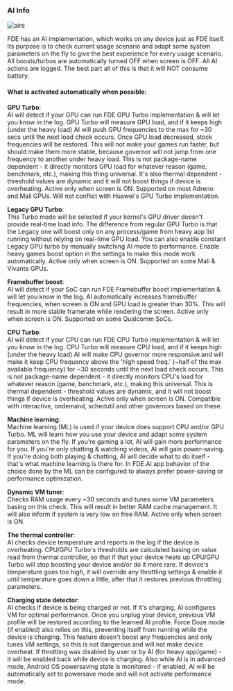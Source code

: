 ### AI Info
![aire](https://github.com/feravolt/FDE.AI-docs/blob/master/aire.png?raw=true)

FDE has an AI implementation, which works on any device just as FDE itself. Its purpose is to check current usage scenario and adapt some system parameters on the fly to give the best experience for every usage scenario. All boosts/turbos are automatically turned OFF when screen is OFF. All AI actions are logged. The best part all of this is that it will NOT consume battery.

#### What is activated automatically when possible:

**GPU Turbo**:\
AI will detect if your GPU can run FDE GPU Turbo implementation & will let you know in the log. GPU Turbo will measure GPU load, and if it keeps high (under the heavy load) AI will push GPU frequencies to the max for ~30 secs until the next load check occurs. Once GPU load decreased, stock frequencies will be restored. This will not make your games run faster, but should make them more stable, because governor will not jump from one frequency to another under heavy load. This is not package-name dependent - it directly monitors GPU load for whatever reason (game, benchmark, etc.), making this thing universal. It's also thermal dependent - threshold values are dynamic and it will not boost things if device is overheating.
 Active only when screen is ON. Supported on most Adreno and Mali GPUs. Will not conflict with Huawei's GPU Turbo implementation.

**Legacy GPU Turbo**:\
This Turbo mode will be selected if your kernel's GPU driver doesn't provide real-time load info. The difference from regular GPU Turbo is that the Legacy one will boost only on any process/game from heavy app list running without relying on real-time GPU load. You can also enable constant Legacy GPU turbo by manually switching AI mode to performance.
Enable heavy games boost option in the settings to make this mode work automatically. Active only when screen is ON. Supported on some Mali & Vivante GPUs.

**Framebuffer boost**:\
AI will detect if your SoC can run FDE Framebuffer boost implementation & will let you know in the log. AI automatically increases framebuffer frequencies, when screen is ON and GPU load is greater than 30%. This will result in more stable framerate while rendering the screen.
Active only when screen is ON. Supported on some Qualcomm SoCs.

**CPU Turbo**:\
AI will detect if your CPU can run FDE CPU Turbo implementation & will let you know in the log. CPU Turbo will measure CPU load, and if it keeps high (under the heavy load) AI will make CPU governor more responsive and will make it keep CPU frequency above the 'high speed freq.' (~half of the max available frequency) for ~30 seconds until the next load check occurs. This is not package-name dependent - it directly monitors CPU's load for whatever reason (game, benchmark, etc.), making this universal. This is thermal dependent - threshold values are dynamic, and it will not boost things if device is overheating.
Active only when screen is ON. Compatible with interactive, ondemand, schedutil and other governors based on these.

**Machine learning**:\
Machine learning (ML) is used if your device does support CPU and/or GPU Turbo. ML will learn how you use your device and adapt some system parameters on the fly. If you're gaming a lot, AI will gain more performance for you. If you're only chatting & watching videos, AI will gain power-saving. If you're doing both playing & chatting, AI will decide what to do itself - that's what machine learning is there for. In FDE.AI app behavior of the choice done by the ML can be configured to always prefer power-saving or performance optimization.

**Dynamic VM tuner**:\
Checks RAM usage every ~30 seconds and tunes some VM parameters basing on this check. This will result in better RAM cache management. It will also inform if system is very low on free RAM.
Active only when screen is ON.

**The thermal controller**:\
AI checks device temperature and reports in the log if the device is overheating. CPU/GPU Turbo's thresholds are calculated basing on value read from thermal controller, so that if that your device heats up CPU/GPU Turbo will stop boosting your device and/or do it more rare. If device's temperature goes too high, it will override any throttling settings & enable it until temperature goes down a little, after that it restores previous throttling parameters.

**Charging state detector**:\
AI checks if device is being charged or not. If it's charging, AI configures VM for optimal performance. Once you unplug your device, previous VM profile will be restored according to the learned AI profile. Force Doze mode (if enabled) also relies on this, preventing itself from running while the device is charging. This feature doesn't boost any frequencies and only tunes VM settings, so this is not dangerous and will not make device overheat. If throttling was disabled by user or by AI (for heavy app/game) - it will be enabled back while device is charging. Also while AI is in advanced mode, Android OS powersaving state is monitored - if enabled, AI will be automatically set to powersave mode and will not activate performance mode.

